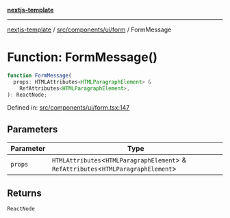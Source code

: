 [**nextjs-template**](../../../../../README.md)

---

[nextjs-template](../../../../../README.md) / [src/components/ui/form](../README.md) / FormMessage

# Function: FormMessage()

```ts
function FormMessage(
  props: HTMLAttributes<HTMLParagraphElement> &
    RefAttributes<HTMLParagraphElement>,
): ReactNode;
```

Defined in: [src/components/ui/form.tsx:147](https://github.com/Its-Satyajit/nextjs-template/blob/a020f2e64682696d16eea8be5c54d400aa09764e/src/components/ui/form.tsx#L147)

## Parameters

| Parameter | Type                                                                                   |
| --------- | -------------------------------------------------------------------------------------- |
| `props`   | `HTMLAttributes`\<`HTMLParagraphElement`\> & `RefAttributes`\<`HTMLParagraphElement`\> |

## Returns

`ReactNode`
